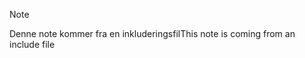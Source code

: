 > [!NOTE]
> <span data-ttu-id="f100e-101">Denne note kommer fra en inkluderingsfil</span><span class="sxs-lookup"><span data-stu-id="f100e-101">This note is coming from an include file</span></span>
> 
> 

